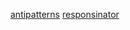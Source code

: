 [antipatterns][]
[responsinator][]

[antipatterns]: http://sourcemaking.com/antipatterns "design-patterns"
[responsinator]: http://www.responsinator.com/ "responsive tool"
